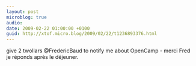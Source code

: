 ```yaml
---
layout: post
microblog: true
audio: 
date: 2009-02-22 01:00:00 +0100
guid: http://xtof.micro.blog/2009/02/22/t1236893376.html
---
```

give 2 twollars @FredericBaud  to notify me about OpenCamp  - merci Fred je réponds après le déjeuner.
